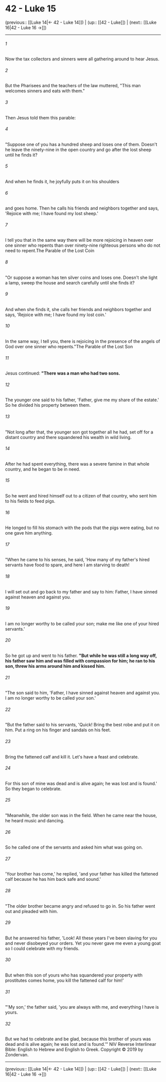 # 42 - Luke 15

(previous:: [[Luke 14|← 42 - Luke 14]]) | (up:: [[42 - Luke]]) | (next:: [[Luke 16|42 - Luke 16 →]])

***


###### 1 
Now the tax collectors and sinners were all gathering around to hear Jesus. 

###### 2 
But the Pharisees and the teachers of the law muttered, "This man welcomes sinners and eats with them." 

###### 3 
Then Jesus told them this parable: 

###### 4 
"Suppose one of you has a hundred sheep and loses one of them. Doesn't he leave the ninety-nine in the open country and go after the lost sheep until he finds it? 

###### 5 
And when he finds it, he joyfully puts it on his shoulders 

###### 6 
and goes home. Then he calls his friends and neighbors together and says, 'Rejoice with me; I have found my lost sheep.' 

###### 7 
I tell you that in the same way there will be more rejoicing in heaven over one sinner who repents than over ninety-nine righteous persons who do not need to repent.The Parable of the Lost Coin 

###### 8 
"Or suppose a woman has ten silver coins and loses one. Doesn't she light a lamp, sweep the house and search carefully until she finds it? 

###### 9 
And when she finds it, she calls her friends and neighbors together and says, 'Rejoice with me; I have found my lost coin.' 

###### 10 
In the same way, I tell you, there is rejoicing in the presence of the angels of God over one sinner who repents."The Parable of the Lost Son 

###### 11 
Jesus continued: **"There was a man who had two sons.** 

###### 12 
The younger one said to his father, 'Father, give me my share of the estate.' So he divided his property between them. 

###### 13 
"Not long after that, the younger son got together all he had, set off for a distant country and there squandered his wealth in wild living. 

###### 14 
After he had spent everything, there was a severe famine in that whole country, and he began to be in need. 

###### 15 
So he went and hired himself out to a citizen of that country, who sent him to his fields to feed pigs. 

###### 16 
He longed to fill his stomach with the pods that the pigs were eating, but no one gave him anything. 

###### 17 
"When he came to his senses, he said, 'How many of my father's hired servants have food to spare, and here I am starving to death! 

###### 18 
I will set out and go back to my father and say to him: Father, I have sinned against heaven and against you. 

###### 19 
I am no longer worthy to be called your son; make me like one of your hired servants.' 

###### 20 
So he got up and went to his father. **"But while he was still a long way off, his father saw him and was filled with compassion for him; he ran to his son, threw his arms around him and kissed him.** 

###### 21 
"The son said to him, 'Father, I have sinned against heaven and against you. I am no longer worthy to be called your son.' 

###### 22 
"But the father said to his servants, 'Quick! Bring the best robe and put it on him. Put a ring on his finger and sandals on his feet. 

###### 23 
Bring the fattened calf and kill it. Let's have a feast and celebrate. 

###### 24 
For this son of mine was dead and is alive again; he was lost and is found.' So they began to celebrate. 

###### 25 
"Meanwhile, the older son was in the field. When he came near the house, he heard music and dancing. 

###### 26 
So he called one of the servants and asked him what was going on. 

###### 27 
'Your brother has come,' he replied, 'and your father has killed the fattened calf because he has him back safe and sound.' 

###### 28 
"The older brother became angry and refused to go in. So his father went out and pleaded with him. 

###### 29 
But he answered his father, 'Look! All these years I've been slaving for you and never disobeyed your orders. Yet you never gave me even a young goat so I could celebrate with my friends. 

###### 30 
But when this son of yours who has squandered your property with prostitutes comes home, you kill the fattened calf for him!' 

###### 31 
"'My son,' the father said, 'you are always with me, and everything I have is yours. 

###### 32 
But we had to celebrate and be glad, because this brother of yours was dead and is alive again; he was lost and is found.'" NIV Reverse Interlinear Bible: English to Hebrew and English to Greek. Copyright © 2019 by Zondervan.

***

(previous:: [[Luke 14|← 42 - Luke 14]]) | (up:: [[42 - Luke]]) | (next:: [[Luke 16|42 - Luke 16 →]])
